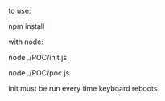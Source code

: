 to use:

npm install

with node:

node ./POC/init.js

node ./POC/poc.js

init must be run every time keyboard reboots
